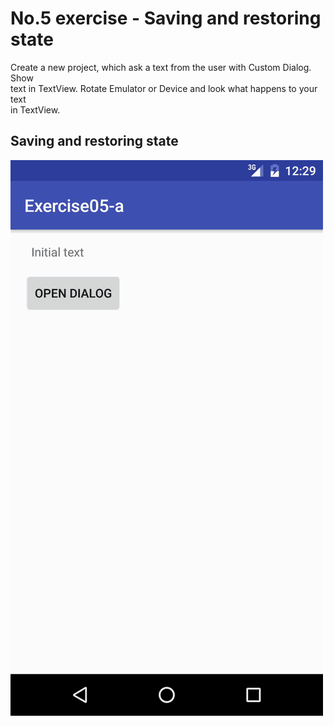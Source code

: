 # No.5 exercise - Saving and restoring state

Create	a	new	project, which	ask	a	text	from	the	user	with	Custom	Dialog.	Show	
text	in	TextView.	Rotate	Emulator	or	Device	and	look	what	happens	to	your	text	
in	TextView.


## Saving and restoring state
![GitHub Logo](screenshots/device-2016-10-11-003001.mp4.gif)